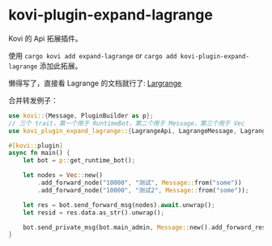 # kovi-plugin-expand-lagrange

Kovi 的 Api 拓展插件。

使用 ```cargo kovi add expand-lagrange``` or ```cargo add kovi-plugin-expand-lagrange``` 添加此拓展。

懒得写了，直接看 Lagrange 的文档就行了: [Largrange](https://lagrangedev.github.io/Lagrange.Doc/Lagrange.OneBot/API/Extend/)

合并转发例子：

```rust
use kovi::{Message, PluginBuilder as p};
// 三个 trait，第一个用于 RuntimeBot，第二个用于 Message，第三个用于 Vec
use kovi_plugin_expand_lagrange::{LagrangeApi, LagrangeMessage, LagrangeVec};

#[kovi::plugin]
async fn main() {
    let bot = p::get_runtime_bot();

    let nodes = Vec::new()
        .add_forward_node("10000", "测试", Message::from("some"))
        .add_forward_node("10000", "测试2", Message::from("some"));

    let res = bot.send_forward_msg(nodes).await.unwrap();
    let resid = res.data.as_str().unwrap();

    bot.send_private_msg(bot.main_admin, Message::new().add_forward_resid(resid));
}
```